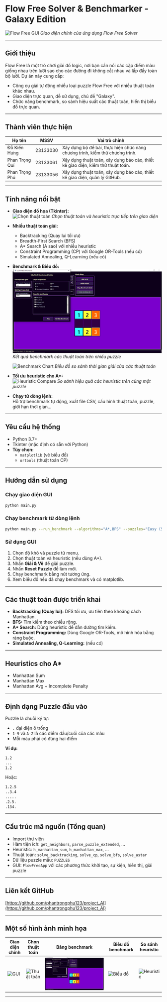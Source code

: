 # Flow Free Solver & Benchmarker - Galaxy Edition

![Flow Free GUI](./pics/gui_demo.png)
*Giao diện chính của ứng dụng Flow Free Solver*

---

## Giới thiệu

Flow Free là một trò chơi giải đố logic, nơi bạn cần nối các cặp điểm màu giống nhau trên lưới sao cho các đường đi không cắt nhau và lấp đầy toàn bộ lưới. Dự án này cung cấp:
- Công cụ giải tự động nhiều loại puzzle Flow Free với nhiều thuật toán khác nhau.
- Giao diện trực quan, dễ sử dụng, chủ đề "Galaxy".
- Chức năng benchmark, so sánh hiệu suất các thuật toán, hiển thị biểu đồ trực quan.

---

## Thành viên thực hiện

| Họ tên              | MSSV      | Vai trò chính                                                                 |
|---------------------|-----------|-------------------------------------------------------------------------------|
| Đỗ Kiến Hưng        | 23133030  | Xây dựng bộ đề bài, thực hiện chức năng chương trình, kiểm thử chương trình. |
| Phan Trọng Quí      | 23133061  | Xây dựng thuật toán, xây dựng báo cáo, thiết kế giao diện, kiểm thử thuật toán. |
| Phan Trọng Phú      | 23133056  | Xây dựng thuật toán, xây dựng báo cáo, thiết kế giao diện, quản lý GitHub.   |

---

## Tính năng nổi bật

- **Giao diện đồ họa (Tkinter):**  
  ![Chọn thuật toán](./pics/algorithm_select.png)
  *Chọn thuật toán và heuristic trực tiếp trên giao diện*

- **Nhiều thuật toán giải:**
    - Backtracking (Quay lui tối ưu)
    - Breadth-First Search (BFS)
    - A* Search (A sao) với nhiều heuristic
    - Constraint Programming (CP) với Google OR-Tools (nếu có)
    - Simulated Annealing, Q-Learning (nếu có)

- **Benchmark & Biểu đồ:**  
  ![Benchmark Table](./pics/benchmark_table.png)
  *Kết quả benchmark các thuật toán trên nhiều puzzle*

  ![Benchmark Chart](./pics/benchmark_chart.png)
  *Biểu đồ so sánh thời gian giải của các thuật toán*

- **Tối ưu heuristic cho A\*:**  
  ![Heuristic Compare](./pics/heuristic_compare.png)
  *So sánh hiệu quả các heuristic trên cùng một puzzle*

- **Chạy từ dòng lệnh:**  
  Hỗ trợ benchmark tự động, xuất file CSV, cấu hình thuật toán, puzzle, giới hạn thời gian...

---

## Yêu cầu hệ thống

- Python 3.7+
- Tkinter (mặc định có sẵn với Python)
- **Tùy chọn:**  
    - `matplotlib` (vẽ biểu đồ)
    - `ortools` (thuật toán CP)

---

## Hướng dẫn sử dụng

### Chạy giao diện GUI

```bash
python main.py
```

### Chạy benchmark từ dòng lệnh

```bash
python main.py --run_benchmark --algorithms="A*,BFS" --puzzles="Easy (5x5)"
```

### Sử dụng GUI

1. Chọn độ khó và puzzle từ menu.
2. Chọn thuật toán và heuristic (nếu dùng A*).
3. Nhấn **Giải & Vẽ** để giải puzzle.
4. Nhấn **Reset Puzzle** để làm mới.
5. Chạy benchmark bằng nút tương ứng.
6. Xem biểu đồ nếu đã chạy benchmark và có matplotlib.

---

## Các thuật toán được triển khai

- **Backtracking (Quay lui):** DFS tối ưu, ưu tiên theo khoảng cách Manhattan.
- **BFS:** Tìm kiếm theo chiều rộng.
- **A\* Search:** Dùng heuristic để dẫn đường tìm kiếm.
- **Constraint Programming:** Dùng Google OR-Tools, mô hình hóa bằng ràng buộc.
- **Simulated Annealing, Q-Learning:** (nếu có)

---

## Heuristics cho A\*

- Manhattan Sum
- Manhattan Max
- Manhattan Avg + Incomplete Penalty

---

## Định dạng Puzzle đầu vào

Puzzle là chuỗi ký tự:
- `.` đại diện ô trống
- `1-9` và `A-Z` là các điểm đầu/cuối của các màu
- Mỗi màu phải có đúng hai điểm

**Ví dụ:**
```
1.2
...
1.2
```
Hoặc:
```
1.2.5
..3.4
.....
.2.5.
.134.
```

---

## Cấu trúc mã nguồn (Tổng quan)

- Import thư viện
- Hàm tiện ích: `get_neighbors`, `parse_puzzle_extended`, ...
- Heuristic: `h_manhattan_sum`, `h_manhattan_max`, ...
- Thuật toán: `solve_backtracking`, `solve_cp`, `solve_bfs`, `solve_astar`
- Dữ liệu puzzle mẫu: `PUZZLES`
- GUI: `FlowFreeApp` với các phương thức khởi tạo, sự kiện, hiển thị, giải puzzle

---

## Liên kết GitHub

[https://github.com/phantrongphu123/project_AI](https://github.com/phantrongphu123/project_AI)

---

## Một số hình ảnh minh họa

| Giao diện chính | Chọn thuật toán | Bảng benchmark | Biểu đồ benchmark | So sánh heuristic |
|-----------------|----------------|----------------|-------------------|-------------------|
| ![GUI](./pics/gui_demo.png) | ![Thuật toán](./pics/algorithm_select.png) | ![Bảng benchmark](./pics/benchmark_table.png) | ![Biểu đồ](./pics/benchmark_chart.png) | ![Heuristic](./pics/heuristic_compare.png) |

---